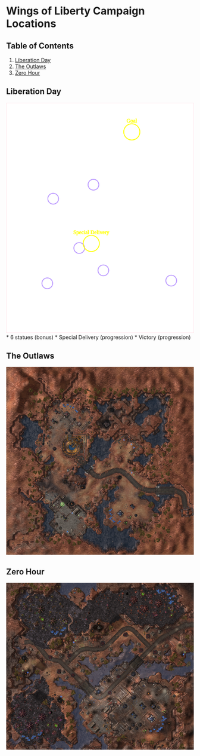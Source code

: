 # Wings of Liberty Campaign Locations
## Table of Contents
1. [Liberation Day](#Liberation-Day)
1. [The Outlaws](#The-Outlaws)
1. [Zero Hour](#Zero-Hour)

## Liberation Day
<img src="images/liberation_day.svg" style="background-image: url(https://github.com/MatthewMarinets/ap_sc2_guide/blob/main/images/raw/liberation_day.png?raw=true); background-size: 100% auto"/>
* 6 statues (bonus)
* Special Delivery (progression)
* Victory (progression)

## The Outlaws
![Map](./images/raw/the_outlaws.png)

## Zero Hour
![Map](./images/raw/zero_hour.png)

